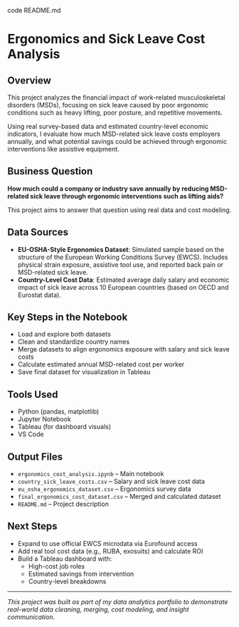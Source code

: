 code README.md

# Ergonomics and Sick Leave Cost Analysis

## Overview

This project analyzes the financial impact of work-related musculoskeletal disorders (MSDs), focusing on sick leave caused by poor ergonomic conditions such as heavy lifting, poor posture, and repetitive movements.

Using real survey-based data and estimated country-level economic indicators, I evaluate how much MSD-related sick leave costs employers annually, and what potential savings could be achieved through ergonomic interventions like assistive equipment.

## Business Question

**How much could a company or industry save annually by reducing MSD-related sick leave through ergonomic interventions such as lifting aids?**

This project aims to answer that question using real data and cost modeling.

## Data Sources

- **EU-OSHA-Style Ergonomics Dataset**: Simulated sample based on the structure of the European Working Conditions Survey (EWCS). Includes physical strain exposure, assistive tool use, and reported back pain or MSD-related sick leave.
- **Country-Level Cost Data**: Estimated average daily salary and economic impact of sick leave across 10 European countries (based on OECD and Eurostat data).

## Key Steps in the Notebook

- Load and explore both datasets
- Clean and standardize country names
- Merge datasets to align ergonomics exposure with salary and sick leave costs
- Calculate estimated annual MSD-related cost per worker
- Save final dataset for visualization in Tableau

## Tools Used

- Python (pandas, matplotlib)
- Jupyter Notebook
- Tableau (for dashboard visuals)
- VS Code

## Output Files

- `ergonomics_cost_analysis.ipynb` – Main notebook
- `country_sick_leave_costs.csv` – Salary and sick leave cost data
- `eu_osha_ergonomics_dataset.csv` – Ergonomics survey data
- `final_ergonomics_cost_dataset.csv` – Merged and calculated dataset
- `README.md` – Project description

## Next Steps

- Expand to use official EWCS microdata via Eurofound access
- Add real tool cost data (e.g., RUBA, exosuits) and calculate ROI
- Build a Tableau dashboard with:
  - High-cost job roles
  - Estimated savings from intervention
  - Country-level breakdowns

---

*This project was built as part of my data analytics portfolio to demonstrate real-world data cleaning, merging, cost modeling, and insight communication.*
